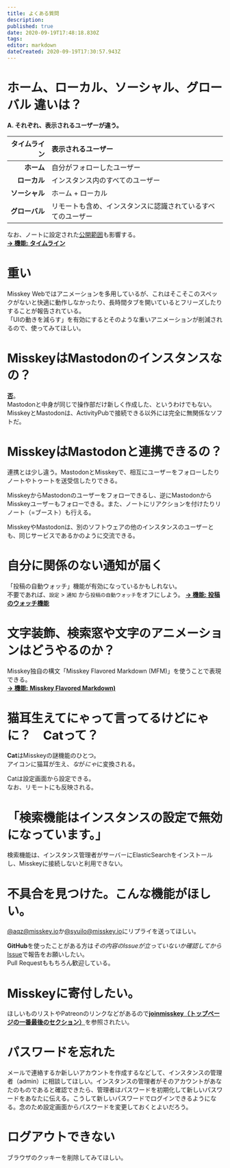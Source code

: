 ```yaml
---
title: よくある質問
description: 
published: true
date: 2020-09-19T17:48:18.830Z
tags: 
editor: markdown
dateCreated: 2020-09-19T17:30:57.943Z
---
```


# ホーム、ローカル、ソーシャル、グローバル 違いは？
**A. それぞれ、表示されるユーザーが違う。**

| タイムライン | 表示されるユーザー |
|--:|:--|
| **ホーム** | 自分がフォローしたユーザー |
| **ローカル** | インスタンス内のすべてのユーザー |
| **ソーシャル** | ホーム + ローカル |
| **グローバル** | リモートも含め、インスタンスに認識されているすべてのユーザー |

なお、ノートに設定された[公開範囲](https://joinmisskey.github.io/ja/usage/post/#公開範囲を設定する)も影響する。  
**[→ 機能: タイムライン](/ja/function/tl)**

# 重い
Misskey Webではアニメーションを多用しているが、これはそこそこのスペックがないと快適に動作しなかったり、長時間タブを開いているとフリーズしたりすることが報告されている。  
「UIの動きを減らす」を有効にするとそのような重いアニメーションが削減されるので、使ってみてほしい。

# MisskeyはMastodonのインスタンスなの？
**[否](//joinmisskey.github.io/ja/blog/2018/08/17_1_misskeyisnotmastodon/)**。  
Mastodonと中身が同じで操作部だけ新しく作成した、というわけでもない。MisskeyとMastodonは、ActivityPubで接続できる以外には完全に無関係なソフトだ。

# MisskeyはMastodonと連携できるの？
連携とは少し違う。MastodonとMisskeyで、相互にユーザーをフォローしたりノートやトゥートを送受信したりできる。

MisskeyからMastodonのユーザーをフォローできるし、逆にMastodonからMisskeyユーザーもフォローできる。また、ノートにリアクションを付けたりリノート（=ブースト）も行える。

MisskeyやMastodonは、別のソフトウェアの他のインスタンスのユーザーとも、同じサービスであるかのように交流できる。

# 自分に関係のない通知が届く
「投稿の自動ウォッチ」機能が有効になっているかもしれない。  
不要であれば、`設定` > `通知` から`投稿の自動ウォッチ`をオフにしよう。
**[→ 機能: 投稿のウォッチ機能](/ja/function/watch)**

# 文字装飾、検索窓や文字のアニメーションはどうやるのか？
Misskey独自の構文「Misskey Flavored Markdown (MFM)」を使うことで表現できる。  
**[→ 機能: Misskey Flavored Markdown)](/ja/function/mfm)**

# 猫耳生えてにゃって言ってるけどにゃに？　Catって？
**Cat**はMisskeyの謎機能のひとつ。  
アイコンに猫耳が生え、*な*が*にゃ*に変換される。

Catは設定画面から設定できる。  
なお、リモートにも反映される。

# 「検索機能はインスタンスの設定で無効になっています。」
検索機能は、インスタンス管理者がサーバーにElasticSearchをインストールし、Misskeyに接続しないと利用できない。

# 不具合を見つけた。こんな機能がほしい。
[@aqz@misskey.io](/ja/persons/aqz)か[@syuilo@misskey.io](/ja/persons/syuilo)にリプライを送ってほしい。

**GitHub**を使ったことがある方は*その内容のIssueが立っていないか確認してから*[Issue](https://github.com/syuilo/misskey/issues/new/choose)で報告をお願いしたい。  
Pull Requestももちろん歓迎している。

# Misskeyに寄付したい。
ほしいものリストやPatreonのリンクなどがあるので[**joinmisskey（トップページの一番最後のセクション）**](https://joinmisskey.github.io/ja/#section_7)を参照されたい。

# パスワードを忘れた
メールで連絡するか新しいアカウントを作成するなどして、インスタンスの管理者（admin）に相談してほしい。インスタンスの管理者がそのアカウントがあなたのものであると確認できたら、管理者はパスワードを初期化して新しいパスワードをあなたに伝える。こうして新しいパスワードでログインできるようになる。念のため設定画面からパスワードを変更しておくとよいだろう。

# ログアウトできない
ブラウザのクッキーを削除してみてほしい。